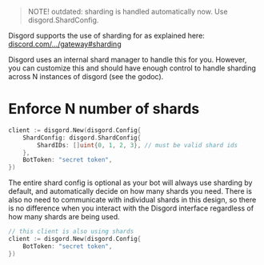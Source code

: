 > NOTE! outdated: sharding is handled automatically now. Use disgord.ShardConfig.

Disgord supports the use of sharding for as explained here: [discord.com/.../gateway#sharding](https://discord.com/developers/docs/topics/gateway#sharding)

Disgord uses an internal shard manager to handle this for you. However, you can customize this and should have enough control to handle sharding across N instances of disgord (see the godoc).

# Enforce N number of shards
```go
client := disgord.New(disgord.Config{
    ShardConfig: disgord.ShardConfig{
        ShardIDs: []uint{0, 1, 2, 3}, // must be valid shard ids
    },
    BotToken: "secret token",
})
```

The entire shard config is optional as your bot will always use sharding by default, and automatically decide on how many shards you need. There is also no need to communicate with individual shards in this design, so there is no difference when you interact with the Disgord interface regardless of how many shards are being used.

```go
// this client is also using shards
client := disgord.New(disgord.Config{
    BotToken: "secret token",
})
```
